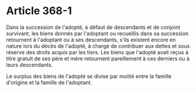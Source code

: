 # Article 368-1

Dans la succession de l'adopté, à défaut de descendants et de conjoint survivant, les biens donnés par l'adoptant ou recueillis dans sa succession retournent à l'adoptant ou à ses descendants, s'ils existent encore en nature lors du décès de l'adopté, à charge de contribuer aux dettes et sous réserve des droits acquis par les tiers. Les biens que l'adopté avait reçus à titre gratuit de ses père et mère retournent pareillement à ces derniers ou à leurs descendants.

Le surplus des biens de l'adopté se divise par moitié entre la famille d'origine et la famille de l'adoptant.
